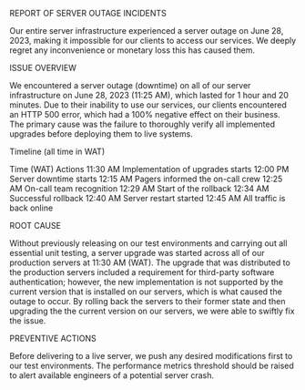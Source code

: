 REPORT OF SERVER OUTAGE INCIDENTS

Our entire server infrastructure experienced a server outage on June 28, 2023, making it impossible for our clients to access our services. 
We deeply regret any inconvenience or monetary loss this has caused them.


ISSUE OVERVIEW

We encountered a server outage (downtime) on all of our server infrastructure on June 28, 2023 (11:25 AM), which lasted for 1 hour and 20 minutes. 
Due to their inability to use our services, our clients encountered an HTTP 500 error, which had a 100% negative effect on their business. 
The primary cause was the failure to thoroughly verify all implemented upgrades before deploying them to live systems.


Timeline (all time in WAT)

Time (WAT)	Actions
11:30 AM		Implementation of upgrades starts
12:00 PM		Server downtime starts
12:15 AM		Pagers informed the on-call crew
12:25 AM		On-call team recognition
12:29 AM		Start of the rollback
12:34 AM		Successful rollback
12:40 AM		Server restart started
12:45 AM		All traffic is back online


ROOT CAUSE

Without previously releasing on our test environments and carrying out all essential unit testing, 
a server upgrade was started across all of our production servers at 11:30 AM (WAT). 
The upgrade that was distributed to the production servers included a requirement for 
third-party software authentication; however, the new implementation is not supported 
by the current version that is installed on our servers, which is what caused the outage 
to occur. By rolling back the servers to their former state and then upgrading the 
the current version on our servers, we were able to swiftly fix the issue.


PREVENTIVE ACTIONS

Before delivering to a live server, we push any desired modifications first to our test environments.
The performance metrics threshold should be raised to alert available engineers of a potential server crash.
